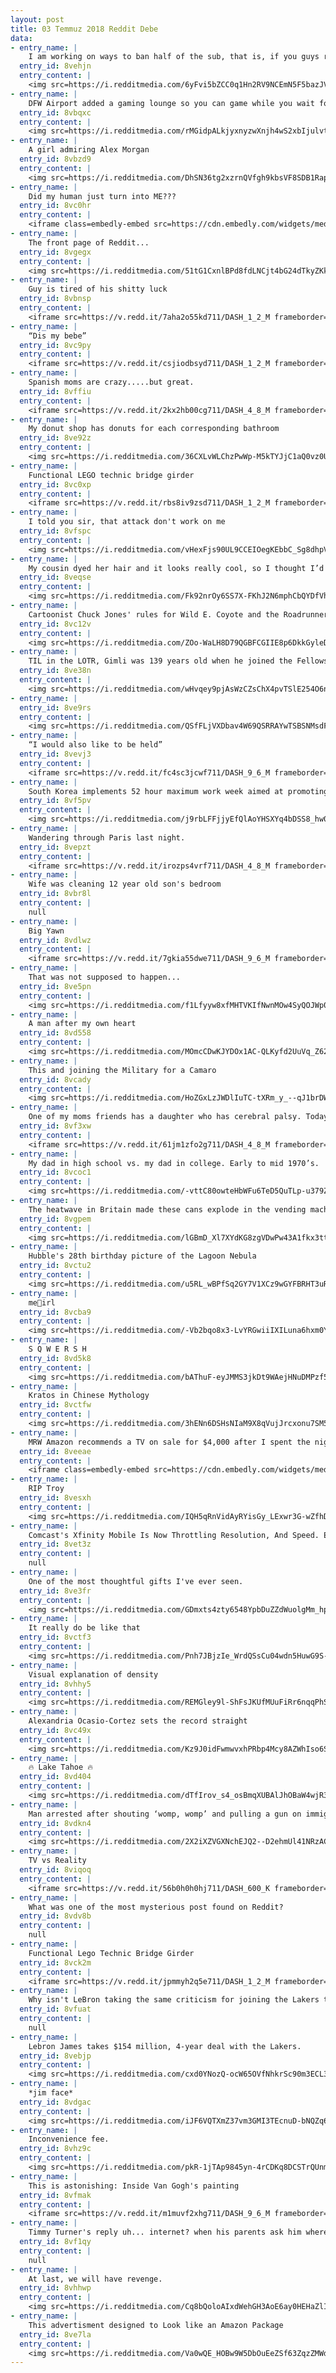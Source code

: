 ```yaml
---
layout: post
title: 03 Temmuz 2018 Reddit Debe
data:
- entry_name: |
    I am working on ways to ban half of the sub, that is, if you guys really want to. Get this to 60K(aka half the sub) upvotes that way I know this is what you all want.
  entry_id: 8vehjn
  entry_content: |
    <img src=https://i.redditmedia.com/6yFvi5bZCC0q1Hn2RV9NCEmN5F5bazJVghP42OOMgKo.jpg?s=dfaed415569471a14e1f10d765895240 frameborder=0>
- entry_name: |
    DFW Airport added a gaming lounge so you can game while you wait for your plane
  entry_id: 8vbqxc
  entry_content: |
    <img src=https://i.redditmedia.com/rMGidpALkjyxnyzwXnjh4wS2xbIjulvtp3KTwZ-uhR0.jpg?s=51d562135bf7e96a945d3ba2071cbb5f frameborder=0>
- entry_name: |
    A girl admiring Alex Morgan
  entry_id: 8vbzd9
  entry_content: |
    <img src=https://i.redditmedia.com/DhSN36tg2xzrnQVfgh9kbsVF8SDB1Rapgt0CRwHCEAU.jpg?s=74589ebd3cf4c254da1b597a9a64f8f5 frameborder=0>
- entry_name: |
    Did my human just turn into ME???
  entry_id: 8vc0hr
  entry_content: |
    <iframe class=embedly-embed src=https://cdn.embedly.com/widgets/media.html?src=https%3A%2F%2Fgfycat.com%2Fifr%2FCloseDeficientBlueshark&url=https%3A%2F%2Fgfycat.com%2FCloseDeficientBlueshark&image=https%3A%2F%2Fthumbs.gfycat.com%2FCloseDeficientBlueshark-size_restricted.gif&key=2aa3c4d5f3de4f5b9120b660ad850dc9&type=text%2Fhtml&schema=gfycat width=388 height=480 scrolling=no frameborder=0 allow=autoplay; fullscreen allowfullscreen></iframe>
- entry_name: |
    The front page of Reddit...
  entry_id: 8vgegx
  entry_content: |
    <img src=https://i.redditmedia.com/51tG1CxnlBPd8fdLNCjt4bG24dTkyZKk8g_lWDI2T44.jpg?s=1fb309746a1299517a3c39c8aa6da9dc frameborder=0>
- entry_name: |
    Guy is tired of his shitty luck
  entry_id: 8vbnsp
  entry_content: |
    <iframe src=https://v.redd.it/7aha2o55kd711/DASH_1_2_M frameborder=0></iframe>
- entry_name: |
    “Dis my bebe”
  entry_id: 8vc9py
  entry_content: |
    <iframe src=https://v.redd.it/csjiodbsyd711/DASH_1_2_M frameborder=0></iframe>
- entry_name: |
    Spanish moms are crazy.....but great.
  entry_id: 8vffiu
  entry_content: |
    <iframe src=https://v.redd.it/2kx2hb00cg711/DASH_4_8_M frameborder=0></iframe>
- entry_name: |
    My donut shop has donuts for each corresponding bathroom
  entry_id: 8ve92z
  entry_content: |
    <img src=https://i.redditmedia.com/36CXLvWLChzPwWp-M5kTYJjC1aQ0vz0UBJEulI_2zN0.jpg?s=4147ed7a18e765fe6552b757857dad29 frameborder=0>
- entry_name: |
    Functional LEGO technic bridge girder
  entry_id: 8vc0xp
  entry_content: |
    <iframe src=https://v.redd.it/rbs8iv9zsd711/DASH_1_2_M frameborder=0></iframe>
- entry_name: |
    I told you sir, that attack don't work on me
  entry_id: 8vfspc
  entry_content: |
    <img src=https://i.redditmedia.com/vHexFjs90UL9CCEIOegKEbbC_Sg8dhpV2OsX3x288xc.gif?fm=jpg&s=2bfba7f9a851d4523b6b7c72a0811b34 frameborder=0>
- entry_name: |
    My cousin dyed her hair and it looks really cool, so I thought I’d share
  entry_id: 8veqse
  entry_content: |
    <img src=https://i.redditmedia.com/Fk92nrOy6SS7X-FKhJ2N6mphCbQYDfVhRib6v_Mgb2U.jpg?s=4bdfdac4adf2588947a949f2d30c511b frameborder=0>
- entry_name: |
    Cartoonist Chuck Jones' rules for Wild E. Coyote and the Roadrunner
  entry_id: 8vc12v
  entry_content: |
    <img src=https://i.redditmedia.com/ZOo-WaLH8D79QGBFCGIIE8p6DkkGyleD7BN-5Un__vs.jpg?s=4856683b5f28eda7e717b3c12bb0ea51 frameborder=0>
- entry_name: |
    TIL in the LOTR, Gimli was 139 years old when he joined the Fellowship. He also wanted to join his father and Thorin Oakenshield on their journey to reclaim The Lonely Mountain in The Hobbit, but was denied for being too young at age 62.
  entry_id: 8ve38n
  entry_content: |
    <img src=https://i.redditmedia.com/wHvqey9pjAsWzCZsChX4pvTSlE254O6nTXvqQ684iqw.jpg?s=7f737e8bbc17fbd190295644f432526e frameborder=0>
- entry_name: |
  entry_id: 8ve9rs
  entry_content: |
    <img src=https://i.redditmedia.com/QSfFLjVXDbav4W69QSRRAYwTSBSNMsdFaTQT5nh0KN0.jpg?s=4548ea98f96e7d7943caa26886fd9121 frameborder=0>
- entry_name: |
    “I would also like to be held”
  entry_id: 8vevj3
  entry_content: |
    <iframe src=https://v.redd.it/fc4sc3jcwf711/DASH_9_6_M frameborder=0></iframe>
- entry_name: |
    South Korea implements 52 hour maximum work week aimed at promoting work-life balance.
  entry_id: 8vf5pv
  entry_content: |
    <img src=https://i.redditmedia.com/j9rbLFFjjyEfQlAoYHSXYq4bDSS8_hw0xtWITgM7upg.jpg?s=2bb6e8de33ea17d0fe5b4ca397714fa6 frameborder=0>
- entry_name: |
    Wandering through Paris last night.
  entry_id: 8vepzt
  entry_content: |
    <iframe src=https://v.redd.it/irozps4vrf711/DASH_4_8_M frameborder=0></iframe>
- entry_name: |
    Wife was cleaning 12 year old son's bedroom
  entry_id: 8vbr8l
  entry_content: |
    null
- entry_name: |
    Big Yawn
  entry_id: 8vdlwz
  entry_content: |
    <iframe src=https://v.redd.it/7gkia55dwe711/DASH_9_6_M frameborder=0></iframe>
- entry_name: |
    That was not supposed to happen...
  entry_id: 8ve5pn
  entry_content: |
    <img src=https://i.redditmedia.com/f1Lfyyw8xfMHTVKIfNwnMOw4SyQOJWp07fQ_uPqGr7M.jpg?s=e03157383535fd760ee2f4be267b7d4a frameborder=0>
- entry_name: |
    A man after my own heart
  entry_id: 8vd558
  entry_content: |
    <img src=https://i.redditmedia.com/MOmcCDwKJYDOx1AC-QLKyfd2UuVq_Z62Yiqiaut5QhU.png?s=8c73281264e9888d36e25271c9dd0276 frameborder=0>
- entry_name: |
    This and joining the Military for a Camaro
  entry_id: 8vcady
  entry_content: |
    <img src=https://i.redditmedia.com/HoZGxLzJWDlIuTC-tXRm_y_--qJ1brDWrMsTyBCN328.png?s=817109b1810e08b9b0c314b8e92c4d16 frameborder=0>
- entry_name: |
    One of my moms friends has a daughter who has cerebral palsy. Today, at 4 years and 10 months old she took her first steps
  entry_id: 8vf3xw
  entry_content: |
    <iframe src=https://v.redd.it/61jm1zfo2g711/DASH_4_8_M frameborder=0></iframe>
- entry_name: |
    My dad in high school vs. my dad in college. Early to mid 1970’s.
  entry_id: 8vcoc1
  entry_content: |
    <img src=https://i.redditmedia.com/-vttC80owteHbWFu6TeD5QuTLp-u379Z51hMvr9KfII.jpg?s=609ee309c1a056e654c1eae2cff9a86e frameborder=0>
- entry_name: |
    The heatwave in Britain made these cans explode in the vending machine
  entry_id: 8vgpem
  entry_content: |
    <img src=https://i.redditmedia.com/lGBmD_Xl7XYdKG8zgVDwPw43A1fkx3ttMTKdjxcugB0.jpg?s=ab828f803712f8de030a29b519d5d6ef frameborder=0>
- entry_name: |
    Hubble's 28th birthday picture of the Lagoon Nebula
  entry_id: 8vctu2
  entry_content: |
    <img src=https://i.redditmedia.com/u5RL_wBPfSq2GY7V1XCz9wGYFBRHT3uR5ujg07L36HU.jpg?s=85f0f5a5fe56b0f0ba025758ba0397cd frameborder=0>
- entry_name: |
    me🌽irl
  entry_id: 8vcba9
  entry_content: |
    <img src=https://i.redditmedia.com/-Vb2bqo8x3-LvYRGwiiIXILuna6hxm0YN_8sEg4dHjs.png?s=1f38509dc4d0cceaeb024688902dd548 frameborder=0>
- entry_name: |
    S Q W E R S H
  entry_id: 8vd5k8
  entry_content: |
    <img src=https://i.redditmedia.com/bAThuF-eyJMMS3jkDt9WAejHNuDMPzf5AGPptneDe68.jpg?s=e206984d07518d6c9f8811cfac1f9db3 frameborder=0>
- entry_name: |
    Kratos in Chinese Mythology
  entry_id: 8vctfw
  entry_content: |
    <img src=https://i.redditmedia.com/3hENn6DSHsNIaM9X8qVujJrcxonu7SM5ackODYhkv20.jpg?s=f0a3521f89cb7d7451fe17a501c0cb69 frameborder=0>
- entry_name: |
    MRW Amazon recommends a TV on sale for $4,000 after I spent the night looking at sub-$500 TVs.
  entry_id: 8veeae
  entry_content: |
    <iframe class=embedly-embed src=https://cdn.embedly.com/widgets/media.html?src=https%3A%2F%2Fgfycat.com%2Fifr%2FAdvancedBouncyBlueandgoldmackaw&url=https%3A%2F%2Fgfycat.com%2FAdvancedBouncyBlueandgoldmackaw&image=https%3A%2F%2Fthumbs.gfycat.com%2FAdvancedBouncyBlueandgoldmackaw-size_restricted.gif&key=2aa3c4d5f3de4f5b9120b660ad850dc9&type=text%2Fhtml&schema=gfycat width=600 height=338 scrolling=no frameborder=0 allow=autoplay; fullscreen allowfullscreen></iframe>
- entry_name: |
    RIP Troy
  entry_id: 8vesxh
  entry_content: |
    <img src=https://i.redditmedia.com/IQH5qRnVidAyRYisGy_LExwr3G-wZfhDMjXDdvk0lj8.jpg?s=1d0e72c36264c276c51cac659f819c6d frameborder=0>
- entry_name: |
    Comcast's Xfinity Mobile Is Now Throttling Resolution, And Speed. Even UNLIMITED Users. Details Inside.
  entry_id: 8vet3z
  entry_content: |
    null
- entry_name: |
    One of the most thoughtful gifts I've ever seen.
  entry_id: 8ve3fr
  entry_content: |
    <img src=https://i.redditmedia.com/GDmxts4zty6548YpbDuZZdWuolgMm_hpX_QLPYagvno.jpg?s=95c0edb0b86fbe40b1dfbb2e28827a68 frameborder=0>
- entry_name: |
    It really do be like that
  entry_id: 8vctf3
  entry_content: |
    <img src=https://i.redditmedia.com/Pnh7JBjzIe_WrdQSsCu04wdn5HuwG9S-8roHSTIs7no.jpg?s=bdef251a5d78a63ed3f99f6381363fda frameborder=0>
- entry_name: |
    Visual explanation of density
  entry_id: 8vhhy5
  entry_content: |
    <img src=https://i.redditmedia.com/REMGley9l-ShFsJKUfMUuFiRr6nqqPhS2OmDGd0rE4s.gif?fm=jpg&s=36307c1709a25374c9729e5b02f8a96b frameborder=0>
- entry_name: |
    Alexandria Ocasio-Cortez sets the record straight
  entry_id: 8vc49x
  entry_content: |
    <img src=https://i.redditmedia.com/Kz9J0idFwmwvxhPRbp4Mcy8AZWhIso6SYs-oFVMUfhA.jpg?s=d04ca27909eac16c8d9772d06175c64a frameborder=0>
- entry_name: |
    🔥 Lake Tahoe 🔥
  entry_id: 8vd404
  entry_content: |
    <img src=https://i.redditmedia.com/dTfIrov_s4_osBmqXUBAlJhOBaW4wjR3UBtrpVl88Sg.jpg?s=0f13c35a985d997851f1c5b519645442 frameborder=0>
- entry_name: |
    Man arrested after shouting ‘womp, womp’ and pulling a gun on immigration protesters
  entry_id: 8vdkn4
  entry_content: |
    <img src=https://i.redditmedia.com/2X2iXZVGXNchEJQ2--D2ehmUl41NRzACuEfYUYlyrPo.jpg?s=cbcea341d821265f98ef42eff0cd0dcf frameborder=0>
- entry_name: |
    TV vs Reality
  entry_id: 8viqoq
  entry_content: |
    <iframe src=https://v.redd.it/56b0h0h0hj711/DASH_600_K frameborder=0></iframe>
- entry_name: |
    What was one of the most mysterious post found on Reddit?
  entry_id: 8vdv8b
  entry_content: |
    null
- entry_name: |
    Functional Lego Technic Bridge Girder
  entry_id: 8vck2m
  entry_content: |
    <iframe src=https://v.redd.it/jpmmyh2q5e711/DASH_1_2_M frameborder=0></iframe>
- entry_name: |
    Why isn't LeBron taking the same criticism for joining the Lakers that KD got when he joined GSW?
  entry_id: 8vfuat
  entry_content: |
    null
- entry_name: |
    Lebron James takes $154 million, 4-year deal with the Lakers.
  entry_id: 8vebjp
  entry_content: |
    <img src=https://i.redditmedia.com/cxd0YNozQ-ocW65OVfNhkrSc90m3ECL3tHNgvnRMIV8.jpg?s=9cec3aa28a390fb402482be22eac8a5e frameborder=0>
- entry_name: |
    *jim face*
  entry_id: 8vdgac
  entry_content: |
    <img src=https://i.redditmedia.com/iJF6VQTXmZ37vm3GMI3TEcnuD-bNQZq6VL2dGJKi_JM.jpg?s=47515df461e7bdcde69b1cad388e486e frameborder=0>
- entry_name: |
    Inconvenience fee.
  entry_id: 8vhz9c
  entry_content: |
    <img src=https://i.redditmedia.com/pkR-1jTAp9845yn-4rCDKq8DCSTrQUnmepRTq0V2f1M.jpg?s=6255f65f225c6895b2b82e085a83e786 frameborder=0>
- entry_name: |
    This is astonishing: Inside Van Gogh's painting
  entry_id: 8vfmak
  entry_content: |
    <iframe src=https://v.redd.it/m1muvf2xhg711/DASH_9_6_M frameborder=0></iframe>
- entry_name: |
    Timmy Turner's reply uh... internet? when his parents ask him where he got wish-based things has become more believable over time.
  entry_id: 8vf1qy
  entry_content: |
    null
- entry_name: |
    At last, we will have revenge.
  entry_id: 8vhhwp
  entry_content: |
    <img src=https://i.redditmedia.com/Cq8bQoloAIxdWehGH3AoE6ay0HEHaZlIoxIfqZxVe0A.jpg?s=4208808d2f64bfe2931ccb5df5038a41 frameborder=0>
- entry_name: |
    This advertisment designed to Look like an Amazon Package
  entry_id: 8ve7la
  entry_content: |
    <img src=https://i.redditmedia.com/Va0wQE_HOBw9W5DbOuEeZSf63ZqzZMWd85nyQme5-H0.jpg?s=88956287b00b2c46b3e10aeecfb934dc frameborder=0>
---
```

